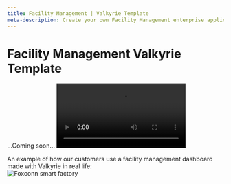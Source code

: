 ```yaml
---
title: Facility Management | Valkyrie Template
meta-description: Create your own Facility Management enterprise application using our ready-made template
---
```


# Facility Management Valkyrie Template

...Coming soon...
![Car manufacturing robots 3D](https://cdn2.talansoft.com/ftp/img/facility-management/20210825_vlk_car_manufacturing_robots.mp4)

An example of how our customers use a facility management dashboard made with Valkyrie in real life:  
![Foxconn smart factory](https://cdn2.talansoft.com/ftp/img/facility-management/foxconn-smart-factory.jpg)
